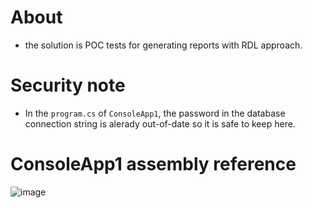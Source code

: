 # About
- the solution is POC tests for generating reports with RDL approach.

# Security note
- In the `program.cs` of `ConsoleApp1`, the password in the database connection string is alerady out-of-date so it is safe to keep here.

# ConsoleApp1 assembly reference
![image](https://github.com/siulo2/ReportingPOC/assets/33272558/1d21b517-9309-4aca-be26-d233db683f70)

